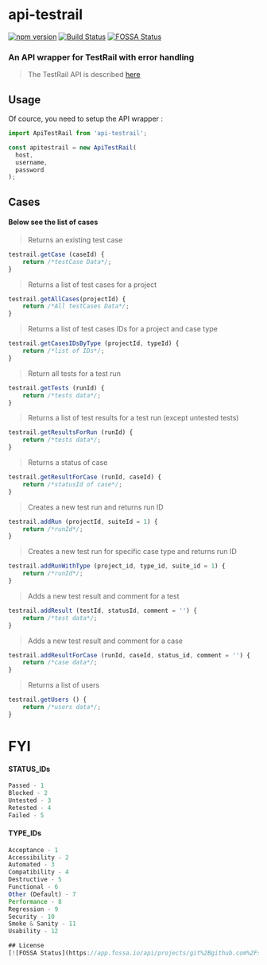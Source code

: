 # api-testrail

[![npm version](https://badge.fury.io/js/api-testrail.svg)](https://badge.fury.io/js/api-testrail)
[![Build Status](https://travis-ci.org/stepanchaparyan/testrailapi.svg?branch=master)](https://travis-ci.org/stepanchaparyan/testrailapi)
[![FOSSA Status](https://app.fossa.io/api/projects/git%2Bgithub.com%2Fstepanchaparyan%2Ftestrailapi.svg?type=shield)](https://app.fossa.io/projects/git%2Bgithub.com%2Fstepanchaparyan%2Ftestrailapi?ref=badge_shield)
### An API wrapper for TestRail with error handling

> The TestRail API is described [here](http://docs.gurock.com/testrail-api2/start)

## Usage

Of cource, you need to setup the API wrapper :

```javascript
import ApiTestRail from 'api-testrail';

const apitestrail = new ApiTestRail(
  host, 
  username,
  password
);
```

## Cases
#### Below see the list of cases

> Returns an existing test case
```javascript
testrail.getCase (caseId) {
    return /*testCase Data*/;
}
```

> Returns a list of test cases for a project
```javascript
testrail.getAllCases(projectId) {
    return /*All testCases Data*/;
}
```
> Returns a list of test cases IDs for a project and case type
```javascript
testrail.getCasesIDsByType (projectId, typeId) {
    return /*list of IDs*/;
}
```
> Return all tests for a test run
```javascript
testrail.getTests (runId) {
    return /*tests data*/;
}
```

> Returns a list of test results for a test run (except untested tests)
```javascript
testrail.getResultsForRun (runId) {
    return /*tests data*/;
}
```

> Returns a status of case
```javascript
testrail.getResultForCase (runId, caseId) {
    return /*statusId of case*/;
}
```

> Creates a new test run and returns run ID
```javascript
testrail.addRun (projectId, suiteId = 1) {
    return /*runId*/;
}
```

> Creates a new test run for specific case type and returns run ID
```javascript
testrail.addRunWithType (project_id, type_id, suite_id = 1) {
    return /*runId*/;
}
```

> Adds a new test result and comment for a test
```javascript
testrail.addResult (testId, statusId, comment = '') {
    return /*test data*/;
}
```

> Adds a new test result and comment for a case
```javascript
testrail.addResultForCase (runId, caseId, status_id, comment = '') {
    return /*case data*/;
}
```

> Returns a list of users
```javascript
testrail.getUsers () {
    return /*users data*/;
}
```

# FYI
#### STATUS_IDs
```javascript
Passed - 1
Blocked - 2
Untested - 3
Retested - 4
Failed - 5
```
#### TYPE_IDs
```javascript
Acceptance - 1
Accessibility - 2
Automated - 3
Compatibility - 4
Destructive - 5
Functional - 6
Other (Default) - 7
Performance - 8
Regression - 9
Security - 10
Smoke & Sanity - 11
Usability - 12

## License
[![FOSSA Status](https://app.fossa.io/api/projects/git%2Bgithub.com%2Fstepanchaparyan%2Ftestrailapi.svg?type=large)](https://app.fossa.io/projects/git%2Bgithub.com%2Fstepanchaparyan%2Ftestrailapi?ref=badge_large)
